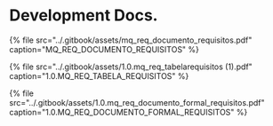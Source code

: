 # Development Docs.

{% file src="../.gitbook/assets/mq\_req\_documento\_requisitos.pdf" caption="MQ\_REQ\_DOCUMENTO\_REQUISITOS" %}

{% file src="../.gitbook/assets/1.0.mq\_req\_tabelarequisitos \(1\).pdf" caption="1.0.MQ\_REQ\_TABELA\_REQUISITOS" %}

{% file src="../.gitbook/assets/1.0.mq\_req\_documento\_formal\_requisitos.pdf" caption="1.0.MQ\_REQ\_DOCUMENTO\_FORMAL\_REQUISITOS" %}

